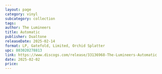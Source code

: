 ```yaml
---
layout: page
category: vinyl
subcategory: collection
tags:
author: The Lumineers
title: Automatic
publisher: Dualtone
releaseDate: 2025-02-14
format: LP, Gatefold, Limited, Orchid Splatter
upc: 803020278813
link: https://www.discogs.com/release/33136968-The-Lumineers-Automatic
date: 2025-02-02
price:
---
```

